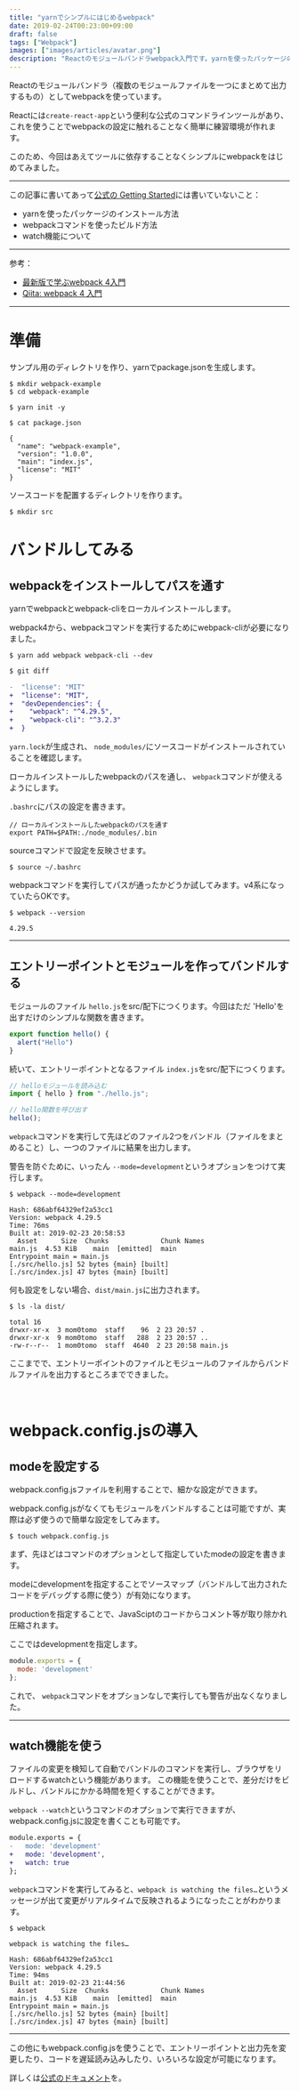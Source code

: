 ```yaml
---
title: "yarnでシンプルにはじめるwebpack"
date: 2019-02-24T00:23:00+09:00
draft: false
tags: ["Webpack"]
images: ["images/articles/avatar.png"]
description: "Reactのモジュールバンドラwebpack入門です。yarnを使ったパッケージのインストール方法、webpackコマンドを使ったビルド方法、watch機能について、できるだけシンプルに書いています。"
---
```


Reactのモジュールバンドラ（複数のモジュールファイルを一つにまとめて出力するもの）としてwebpackを使っています。

Reactには`create-react-app`という便利な公式のコマンドラインツールがあり、これを使うことでwebpackの設定に触れることなく簡単に練習環境が作れます。

このため、今回はあえてツールに依存することなくシンプルにwebpackをはじめてみました。

***

この記事に書いてあって[公式の Getting Started](https://webpack.js.org/guides/getting-started/)には書いていないこと：

- yarnを使ったパッケージのインストール方法
- webpackコマンドを使ったビルド方法
- watch機能について

***

参考：

- [最新版で学ぶwebpack 4入門](https://ics.media/entry/12140)
- [Qiita: webpack 4 入門](https://qiita.com/soarflat/items/28bf799f7e0335b68186)

***

# 準備

サンプル用のディレクトリを作り、yarnでpackage.jsonを生成します。
```
$ mkdir webpack-example
$ cd webpack-example

$ yarn init -y
```

```
$ cat package.json

{
  "name": "webpack-example",
  "version": "1.0.0",
  "main": "index.js",
  "license": "MIT"
}
```

ソースコードを配置するディレクトリを作ります。

```
$ mkdir src
```

# バンドルしてみる

## webpackをインストールしてパスを通す

yarnでwebpackとwebpack-cliをローカルインストールします。

webpack4から、webpackコマンドを実行するためにwebpack-cliが必要になりました。

```
$ yarn add webpack webpack-cli --dev
```
```diff
$ git diff

-  "license": "MIT"
+  "license": "MIT",
+  "devDependencies": {
+    "webpack": "^4.29.5",
+    "webpack-cli": "^3.2.3"
+  }
```

`yarn.lock`が生成され、 `node_modules/`にソースコードがインストールされていることを確認します。

ローカルインストールしたwebpackのパスを通し、 `webpack`コマンドが使えるようにします。

`.bashrc`にパスの設定を書きます。
```
// ローカルインストールしたwebpackのパスを通す
export PATH=$PATH:./node_modules/.bin
```

sourceコマンドで設定を反映させます。
```
$ source ~/.bashrc
```

webpackコマンドを実行してパスが通ったかどうか試してみます。v4系になっていたらOKです。
```
$ webpack --version

4.29.5
```

***

## エントリーポイントとモジュールを作ってバンドルする
モジュールのファイル `hello.js`をsrc/配下につくります。今回はただ 'Hello'を出すだけのシンプルな関数を書きます。
```js
export function hello() {
  alert("Hello")
}
```

続いて、エントリーポイントとなるファイル `index.js`をsrc/配下につくります。
```js
// helloモジュールを読み込む
import { hello } from "./hello.js";

// hello関数を呼び出す
hello(); 
```

`webpack`コマンドを実行して先ほどのファイル2つをバンドル（ファイルをまとめること）し、一つのファイルに結果を出力します。

警告を防ぐために、いったん `--mode=development`というオプションをつけて実行します。
```
$ webpack --mode=development

Hash: 686abf64329ef2a53cc1
Version: webpack 4.29.5
Time: 76ms
Built at: 2019-02-23 20:58:53
  Asset      Size  Chunks             Chunk Names
main.js  4.53 KiB    main  [emitted]  main
Entrypoint main = main.js
[./src/hello.js] 52 bytes {main} [built]
[./src/index.js] 47 bytes {main} [built]
```

何も設定をしない場合、`dist/main.js`に出力されます。
```
$ ls -la dist/

total 16
drwxr-xr-x  3 mom0tomo  staff    96  2 23 20:57 .
drwxr-xr-x  9 mom0tomo  staff   288  2 23 20:57 ..
-rw-r--r--  1 mom0tomo  staff  4640  2 23 20:58 main.js
```

ここまでで、エントリーポイントのファイルとモジュールのファイルからバンドルファイルを出力するところまでできました。

<br>

#  webpack.config.jsの導入

## modeを設定する
webpack.config.jsファイルを利用することで、細かな設定ができます。

webpack.config.jsがなくてもモジュールをバンドルすることは可能ですが、実際は必ず使うので簡単な設定をしてみます。

```
$ touch webpack.config.js
```

まず、先ほどはコマンドのオプションとして指定していたmodeの設定を書きます。

modeにdevelopmentを指定することでソースマップ（バンドルして出力されたコードをデバッグする際に使う）が有効になります。

productionを指定することで、JavaSciptのコードからコメント等が取り除かれ圧縮されます。

ここではdevelopmentを指定します。

```js
module.exports = {
  mode: 'development'
}; 
```
これで、 `webpack`コマンドをオプションなしで実行しても警告が出なくなりました。

***

## watch機能を使う
ファイルの変更を検知して自動でバンドルのコマンドを実行し、ブラウザをリロードするwatchという機能があります。
この機能を使うことで、差分だけをビルドし、バンドルにかかる時間を短くすることができます。

`webpack --watch`というコマンドのオプションで実行できますが、webpack.config.jsに設定を書くことも可能です。

```diff
module.exports = {
-   mode: 'development'
+   mode: 'development',
+   watch: true
};
```

`webpack`コマンドを実行してみると、`webpack is watching the files…`というメッセージが出て変更がリアルタイムで反映されるようになったことがわかります。
```
$ webpack

webpack is watching the files…

Hash: 686abf64329ef2a53cc1
Version: webpack 4.29.5
Time: 94ms
Built at: 2019-02-23 21:44:56
  Asset      Size  Chunks             Chunk Names
main.js  4.53 KiB    main  [emitted]  main
Entrypoint main = main.js
[./src/hello.js] 52 bytes {main} [built]
[./src/index.js] 47 bytes {main} [built]
```

***

この他にもwebpack.config.jsを使うことで、エントリーポイントと出力先を変更したり、コードを遅延読み込みしたり、いろいろな設定が可能になります。

詳しくは[公式のドキュメント](https://webpack.js.org/concepts)を。
